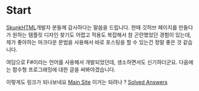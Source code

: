 # Start

[SkunkHTML](https://github.com/MaxGripe/skunk-html)개발자 분들께 감사하다는 말씀을 드립니다. 한때 깃허브 페이지를 만들다가 원하는 템플릿 디자인 찾기도 어렵고 적용도 복잡해서 참 곤란했었던 경험이 있는데, 제가 좋아하는 마크다운 문법을 사용해서 바로 포스팅을 할 수 있는건 정말 좋은 것 같습니다. 

여담으로 F#이라는 언어를 사용해서 개발되었던데, 생소하면서도 신기하더군요. 다음에는 함수형 프로그래밍에 대한 글을 써봐야겠습니다. 

이렇게도 링크가 되나보네요 [Main Site](index)
이거는 되려나 ? [Solved Answers](2025-1-2_2.md)